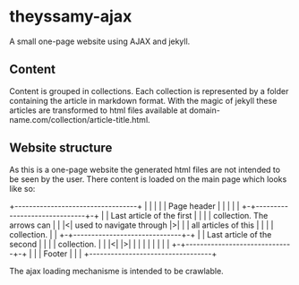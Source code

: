 # theyssamy-ajax

A small one-page website using AJAX and jekyll.

## Content

Content is grouped in collections. Each collection is represented by a folder containing the article in markdown format. With the magic of jekyll these articles are transformed to html files available at domain-name.com/collection/article-title.html.

## Website structure

As this is a one-page website the generated html files are not intended to be seen by the user. There content is loaded on the main page which looks like so:

   +----------------------------------+
   |                                  |
   |                                  |
   |           Page header            |
   |                                  |
   |                                  |
   +-+------------------------------+-+
   | |  Last article of the first   | |
   | |  collection. The arrows can  | |
   |<|  used to navigate through    |>|
   | |  all articles of this        | |
   | |  collection.                 | |
   +-+------------------------------+-+
   | |  Last article of the second  | |
   | |  collection.                 | |
   |<|                              |>|
   | |                              | |
   | |                              | |
   +-+------------------------------+-+
   |                                  |
   |              Footer              |
   |                                  |
   +----------------------------------+

The ajax loading mechanisme is intended to be crawlable.
